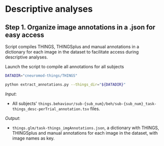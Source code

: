 



Descriptive analyses
================================

## Step 1. Organize image annotations in a .json for easy access

Script compiles THINGS, THINGSplus and manual annotations in a dictionary
for each image in the dataset to facilitate access during descriptive analyses.

Launch the script to compile all annotations for all subjects
```bash
DATADIR="cneuromod-things/THINGS"

python extract_annotations.py --things_dir="${DATADIR}"
```

*Input*:

- All subjects' ``things.behaviour/sub-{sub_num}/beh/sub-{sub_num}_task-things_desc-perTrial_annotation.tsv`` files.

*Output*:

- ``things.glm/task-things_imgAnnotations.json``, a dictionary with THINGS, THINGSplus and manual annotations for each image in the dataset, with image names as key.
